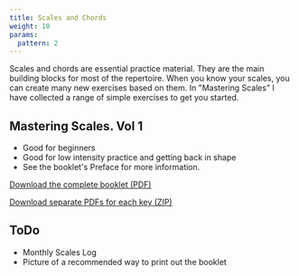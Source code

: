 ```yaml
---
title: Scales and Chords
weight: 10
params:
  pattern: 2
---
```


Scales and chords are essential practice material. They are the main building blocks for most of the repertoire.
When you know your scales, you can create many new exercises based on them. In "Mastering Scales" I have collected a range of simple exercises to get you started.

## Mastering Scales. Vol 1

- Good for beginners
- Good for low intensity practice and getting back in shape
- See the booklet's Preface for more information.

[Download the complete booklet (PDF)](./mastering-scales/mastering-scales-2021-complete.pdf)

[Download separate PDFs for each key (ZIP)](./mastering-scales/mastering-scales-2021-separate-files.zip)

## ToDo

- Monthly Scales Log
- Picture of a recommended way to print out the booklet
